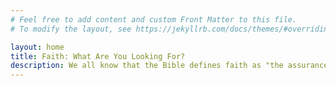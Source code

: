 ```yaml
---
# Feel free to add content and custom Front Matter to this file.
# To modify the layout, see https://jekyllrb.com/docs/themes/#overriding-theme-defaults

layout: home
title: Faith: What Are You Looking For?
description: We all know that the Bible defines faith as "the assurance of things hoped for and the conviction of things not seen" - but do we know how to live by faith in the street-level situations and relationships of our daily Christianity?
---
```

